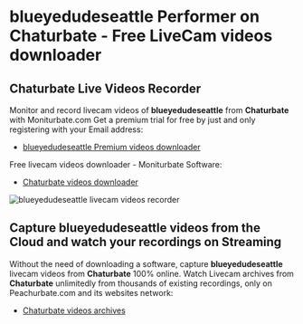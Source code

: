 # blueyedudeseattle Performer on Chaturbate - Free LiveCam videos downloader

## Chaturbate Live Videos Recorder

Monitor and record livecam videos of **blueyedudeseattle** from **Chaturbate** with Moniturbate.com
Get a premium trial for free by just and only registering with your Email address:
* [blueyedudeseattle Premium videos downloader](https://moniturbate.com/request-demo-licence-key.html)

Free livecam videos downloader - Moniturbate Software:
* [Chaturbate videos downloader](https://moniturbate.com/moniturbate-download-software.html)

![blueyedudeseattle livecam videos recorder](https://peachurnet.com/templates/moniturbate-software.png)


## Capture blueyedudeseattle videos from the Cloud and watch your recordings on Streaming

Without the need of downloading a software, capture **blueyedudeseattle** livecam videos from **Chaturbate** 100% online.
Watch Livecam archives from **Chaturbate** unlimitedly from thousands of existing recordings, only on Peachurbate.com and its websites network:
* [Chaturbate videos archives](https://peachurnet.com/)